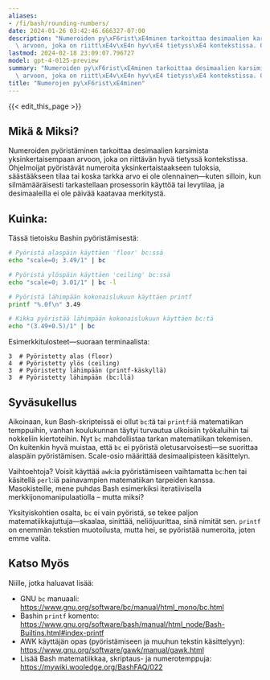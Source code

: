 ```yaml
---
aliases:
- /fi/bash/rounding-numbers/
date: 2024-01-26 03:42:46.666327-07:00
description: "Numeroiden py\xF6rist\xE4minen tarkoittaa desimaalien karsimista yksinkertaisempaan\
  \ arvoon, joka on riitt\xE4v\xE4n hyv\xE4 tietyss\xE4 kontekstissa. Ohjelmoijat\u2026"
lastmod: 2024-02-18 23:09:07.796727
model: gpt-4-0125-preview
summary: "Numeroiden py\xF6rist\xE4minen tarkoittaa desimaalien karsimista yksinkertaisempaan\
  \ arvoon, joka on riitt\xE4v\xE4n hyv\xE4 tietyss\xE4 kontekstissa. Ohjelmoijat\u2026"
title: "Numerojen py\xF6rist\xE4minen"
---
```


{{< edit_this_page >}}

## Mikä & Miksi?

Numeroiden pyöristäminen tarkoittaa desimaalien karsimista yksinkertaisempaan arvoon, joka on riittävän hyvä tietyssä kontekstissa. Ohjelmoijat pyöristävät numeroita yksinkertaistaakseen tuloksia, säästääkseen tilaa tai koska tarkka arvo ei ole olennainen—kuten silloin, kun silmämääräisesti tarkastellaan prosessorin käyttöä tai levytilaa, ja desimaaleilla ei ole päivää kaatavaa merkitystä.

## Kuinka:

Tässä tietoisku Bashin pyöristämisestä:

```Bash
# Pyöristä alaspäin käyttäen 'floor' bc:ssä
echo "scale=0; 3.49/1" | bc

# Pyöristä ylöspäin käyttäen 'ceiling' bc:ssä
echo "scale=0; 3.01/1" | bc -l

# Pyöristä lähimpään kokonaislukuun käyttäen printf
printf "%.0f\n" 3.49

# Kikka pyöristää lähimpään kokonaislukuun käyttäen bc:tä
echo "(3.49+0.5)/1" | bc
```

Esimerkkitulosteet—suoraan terminaalista:

```
3  # Pyöristetty alas (floor)
4  # Pyöristetty ylös (ceiling)
3  # Pyöristetty lähimpään (printf-käskyllä)
3  # Pyöristetty lähimpään (bc:llä)
```

## Syväsukellus

Aikoinaan, kun Bash-skripteissä ei ollut `bc`:tä tai `printf`:iä matematiikan temppuihin, vanhan koulukunnan täytyi turvautua ulkoisiin työkaluihin tai nokkeliin kiertoteihin. Nyt `bc` mahdollistaa tarkan matematiikan tekemisen. On kuitenkin hyvä muistaa, että `bc` ei pyöristä oletusarvoisesti—se suorittaa alaspäin pyöristämisen. Scale-osio määrittää desimaalipisteen käsittelyn.

Vaihtoehtoja? Voisit käyttää `awk`:ia pyöristämiseen vaihtamatta `bc`:hen tai käsitellä `perl`:iä painavampien matematiikan tarpeiden kanssa. Masokisteille, mene puhdas Bash esimerkiksi iteratiivisella merkkijonomanipulaatiolla – mutta miksi?

Yksityiskohtien osalta, `bc` ei vain pyöristä, se tekee paljon matematiikkajuttuja—skaalaa, sinittää, neliöjuurittaa, sinä nimität sen. `printf` on enemmän tekstien muotoilusta, mutta hei, se pyöristää numeroita, joten emme valita.

## Katso Myös

Niille, jotka haluavat lisää:

- GNU `bc` manuaali: https://www.gnu.org/software/bc/manual/html_mono/bc.html
- Bashin `printf` komento: https://www.gnu.org/software/bash/manual/html_node/Bash-Builtins.html#index-printf
- AWK käyttäjän opas (pyöristämiseen ja muuhun tekstin käsittelyyn): https://www.gnu.org/software/gawk/manual/gawk.html
- Lisää Bash matematiikkaa, skriptaus- ja numerotemppuja: https://mywiki.wooledge.org/BashFAQ/022
